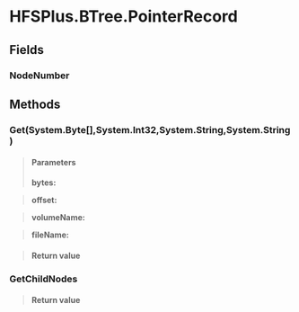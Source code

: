 ﻿


# HFSPlus.BTree.PointerRecord

## Fields

### NodeNumber

## Methods


### Get(System.Byte[],System.Int32,System.String,System.String)

> #### Parameters
> **bytes:** 

> **offset:** 

> **volumeName:** 

> **fileName:** 

> #### Return value
> 

### GetChildNodes

> #### Return value
> 